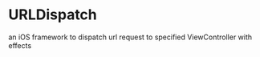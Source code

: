 URLDispatch
===========

an iOS framework to dispatch url request to specified ViewController with effects
